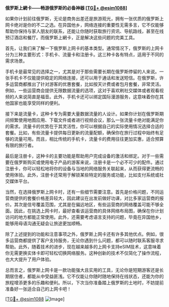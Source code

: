 **俄罗斯上網卡——畅游俄罗斯的必备神器 [[TG💪+ @esim1088](https://t.me/s/esim1088)]**

如果你计划前往俄罗斯，无论是商务出差还是旅游观光，拥有一张优质的俄罗斯上网卡绝对是你的不二之选。在异国他乡，网络连接的重要性无需多言，它不仅能够帮助你保持与家人朋友的联系，还能让你随时获取旅行资讯、导航路线，甚至在线预订酒店和餐厅。而俄罗斯上網卡，正是解决这些问题的完美工具。

首先，让我们来了解一下俄罗斯上网卡的基本类型。通常情况下，俄罗斯的上网卡分为三种主要形式：手机卡、流量卡和注册卡。这三种卡各有特点，适用于不同的需求场景。

手机卡是最常见的选择之一，尤其是对于那些需要长期在俄罗斯停留的人来说。一张手机卡不仅能提供稳定的网络连接，还可以用于通话和发送短信。在俄罗斯，许多运营商都推出了针对游客的优惠套餐，比如按天计费或者包月套餐，非常灵活。例如，一些运营商会提供无限数据流量的选项，这对于喜欢刷社交媒体或者观看视频的人来说简直是福音。此外，手机卡还可以绑定国际漫游服务，这意味着你在其他国家也能享受同样的便利。

接下来是流量卡，这种卡专为需要大量数据流量的人设计。如果你计划在俄罗斯期间频繁使用地图应用、下载文件或者进行视频会议，那么一张流量卡绝对能满足你的需求。流量卡的优势在于其灵活性，你可以根据自己的实际使用情况选择合适的套餐。比如，有些流量卡提供每日更新的流量配额，确保你在旅行过程中始终有足够的流量可用。而且，相比传统的手机卡，流量卡的费用往往更加实惠，适合预算有限的旅行者。

最后是注册卡，这种卡的主要功能是帮助用户完成设备的激活和绑定。对于一些需要在俄罗斯购买或使用电子产品的游客来说，注册卡是一个必不可少的配件。通过注册卡，你可以轻松地将你的设备与当地的网络服务关联起来，从而获得更流畅的使用体验。此外，注册卡还常用于解锁某些特定的服务或功能，比如支付系统或社交媒体平台。

当然，在选择俄罗斯上网卡时，还有一些细节需要注意。首先是价格问题，不同运营商提供的套餐价格差异较大，因此建议在出发前做好功课，对比多家运营商的报价。其次是信号覆盖范围，尤其是在偏远地区，有些运营商的网络覆盖可能不够全面。因此，在挑选上网卡时，最好查看该运营商的具体网络布局图，确保在你计划访问的地方都能正常使用。此外，还需要考虑语言支持的问题，毕竟在异国他乡，能够用母语沟通无疑会让旅途更加顺畅。

除了上述提到的功能和注意事项之外，俄罗斯上网卡还有许多其他优点。例如，很多运营商都提供了客户支持服务，无论你遇到什么问题，都可以随时联系客服寻求帮助。此外，随着技术的进步，现在越来越多的上网卡支持eSIM技术，这意味着你无需更换实体卡即可轻松切换网络服务。这种创新的技术不仅简化了操作流程，也大大提升了用户体验。

总而言之，俄罗斯上网卡是一款功能强大且实用的工具，无论你是短期游客还是长期居住者，都能从中受益匪浅。它不仅能让你随时随地保持在线状态，还能为你的旅程增添更多的乐趣和便利。所以，下次当你准备踏上俄罗斯的土地时，不妨提前准备好一张适合自己的上网卡吧！

[[TG💪+ @esim1088](https://t.me/s/esim1088) ![Image](https://i.postimg.cc/4NQfJmqS/Snipaste-2025-05-13-00-14-12.png)]